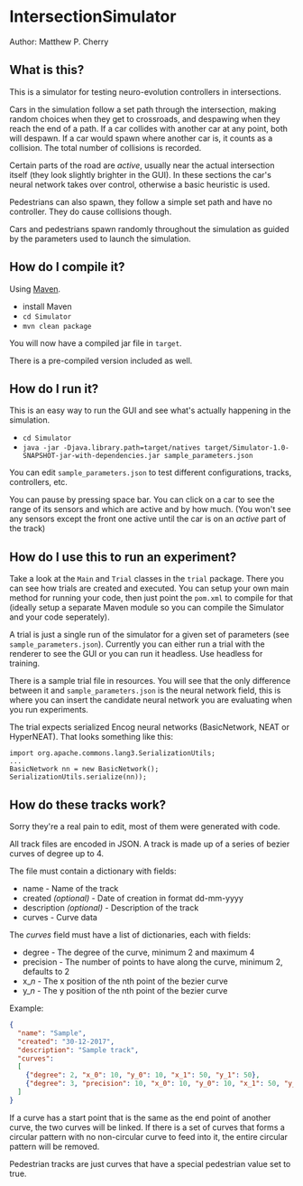 # IntersectionSimulator
Author: Matthew P. Cherry

## What is this?
This is a simulator for testing neuro-evolution controllers in intersections.

Cars in the simulation follow a set path through the intersection, making random choices when they get to crossroads, and despawing when they reach the end of a path.
If a car collides with another car at any point, both will despawn.
If a car would spawn where another car is, it counts as a collision.
The total number of collisions is recorded.

Certain parts of the road are *active*, usually near the actual intersection itself (they look slightly brighter in the GUI). In these sections the car's neural network takes over control, otherwise a basic heuristic is used.

Pedestrians can also spawn, they follow a simple set path and have no controller.
They do cause collisions though.

Cars and pedestrians spawn randomly throughout the simulation as guided by the parameters used to launch the simulation.

## How do I compile it?
Using [Maven](https://maven.apache.org/).

* install Maven
* `cd Simulator`
* `mvn clean package`

You will now have a compiled jar file in `target`.

There is a pre-compiled version included as well.

## How do I run it?
This is an easy way to run the GUI and see what's actually happening in the simulation.

* `cd Simulator`
* `java -jar -Djava.library.path=target/natives target/Simulator-1.0-SNAPSHOT-jar-with-dependencies.jar sample_parameters.json`

You can edit `sample_parameters.json` to test different configurations, tracks, controllers, etc.

You can pause by pressing space bar.
You can click on a car to see the range of its sensors and which are active and by how much.
(You won't see any sensors except the front one active until the car is on an *active* part of the track)
## How do I  use this to run an experiment?
Take a look at the `Main` and `Trial` classes in the `trial` package.
There you can see how trials are created and executed.
You can setup your own main method for running your code, then just point the `pom.xml` to compile for that (ideally setup a separate Maven module so you can compile the Simulator and your code seperately).

A trial is just a single run of the simulator for a given set of parameters (see `sample_parameters.json`).
Currently you can either run a trial with the renderer to see the GUI or you can run it headless.
Use headless for training.

There is a sample trial file in resources.
You will see that the only difference between it and `sample_parameters.json` is the neural network field, this is where you can insert the candidate neural network you are evaluating when you run experiments.

The trial expects serialized Encog neural networks (BasicNetwork, NEAT or HyperNEAT).
That looks something like this:
```
import org.apache.commons.lang3.SerializationUtils;
...
BasicNetwork nn = new BasicNetwork();
SerializationUtils.serialize(nn));
```

## How do these tracks work?
Sorry they're a real pain to edit, most of them were generated with code.

All track files are encoded in JSON. A track is made up of a series of bezier curves of degree up to 4.

The file must contain a dictionary with fields:

* name - Name of the track
* created _(optional)_ - Date of creation in format dd-mm-yyyy
* description _(optional)_ - Description of the track
* curves - Curve data

The _curves_ field must have a list of dictionaries, each with fields:

* degree - The degree of the curve, minimum 2 and maximum 4
* precision - The number of points to have along the curve, minimum 2, defaults to 2
* x\__n_ - The x position of the nth point of the bezier curve
* y\__n_ - The y position of the nth point of the bezier curve

Example:

```json
{
  "name": "Sample",
  "created": "30-12-2017",
  "description": "Sample track",
  "curves":
  [
    {"degree": 2, "x_0": 10, "y_0": 10, "x_1": 50, "y_1": 50},
    {"degree": 3, "precision": 10, "x_0": 10, "y_0": 10, "x_1": 50, "y_1": 50, "x_2": 100, "y_2": 200}
  ]
}
```

If a curve has a start point that is the same as the end point of another curve, the two curves will be linked.
If there is a set of curves that forms a circular pattern with no non-circular curve to feed into it, the entire 
circular pattern will be removed.

Pedestrian tracks are just curves that have a special pedestrian value set to true.